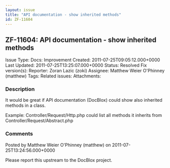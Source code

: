 ```yaml
---
layout: issue
title: "API documentation - show inherited methods"
id: ZF-11604
---
```


ZF-11604: API documentation - show inherited methods
----------------------------------------------------

 Issue Type: Docs: Improvement Created: 2011-07-25T09:05:12.000+0000 Last Updated: 2011-07-25T13:25:07.000+0000 Status: Resolved Fix version(s): 
 Reporter:  Zoran Lazic (zoki)  Assignee:  Matthew Weier O'Phinney (matthew)  Tags: 
 Related issues: 
 Attachments: 
### Description

It would be great if API documentation (DocBlox) could show also inherited methods in a class.

Example: Controller/Request/Http.php could list all methods it inherits from Controller/Request/Abstract.php

 

 

### Comments

Posted by Matthew Weier O'Phinney (matthew) on 2011-07-25T13:24:56.000+0000

Please report this upstream to the DocBlox project.

 

 